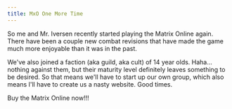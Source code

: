 ```yaml
---
title: MxO One More Time
---
```


So me and Mr. Iversen recently started playing the Matrix Online again. There
have been a couple new combat revisions that have made the game much more
enjoyable than it was in the past.

We've also joined a faction (aka guild, aka cult) of 14 year olds. Haha...
nothing against them, but their maturity level definitely leaves something to
be desired. So that means we'll have to start up our own group, which also
means I'll have to create us a nasty website. Good times.

Buy the Matrix Online now!!!
